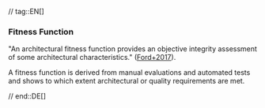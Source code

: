 // tag::EN[]
### Fitness Function
"An architectural fitness function provides an objective integrity assessment of some architectural characteristics." ([Ford+2017](#ref-ford-2017)).

A fitness function is derived from manual evaluations and automated tests and shows to which extent architectural or quality requirements are met. 



// end::DE[]

